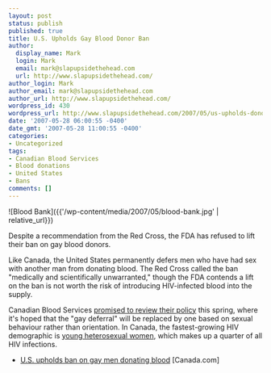 ```yaml
---
layout: post
status: publish
published: true
title: U.S. Upholds Gay Blood Donor Ban
author:
  display_name: Mark
  login: Mark
  email: mark@slapupsidethehead.com
  url: http://www.slapupsidethehead.com/
author_login: Mark
author_email: mark@slapupsidethehead.com
author_url: http://www.slapupsidethehead.com/
wordpress_id: 430
wordpress_url: http://www.slapupsidethehead.com/2007/05/us-upholds-donor-ban/
date: '2007-05-28 06:00:55 -0400'
date_gmt: '2007-05-28 11:00:55 -0400'
categories:
- Uncategorized
tags:
- Canadian Blood Services
- Blood donations
- United States
- Bans
comments: []
---
```

![Blood Bank]({{'/wp-content/media/2007/05/blood-bank.jpg' | relative_url}})

Despite a recommendation from the Red Cross, the FDA has refused to lift their ban on gay blood donors.

Like Canada, the United States permanently defers men who have had sex with another man from donating blood. The Red Cross called the ban "medically and scientifically unwarranted," though the FDA contends a lift on the ban is not worth the risk of introducing HIV-infected blood into the supply.

Canadian Blood Services [promised to review their policy](http://www.slapupsidethehead.com/2007/03/gay-blood-donors/ "though I haven't heard any word on it yet...") this spring, where it's hoped that the "gay deferral" will be replaced by one based on sexual behaviour rather than orientation. In Canada, the fastest-growing HIV demographic is [young heterosexual women](http://www.phac-aspc.gc.ca/publicat/epiu-aepi/epi_update_may_04/5_e.html "It's not GRIDS anymore"), which makes up a quarter of all HIV infections.

- [U.S. upholds ban on gay men donating blood](http://www.canada.com/topics/bodyandhealth/story.html?id=ca06610c-d5ae-4490-84ba-75292935c4a9&k=87147) [Canada.com]
